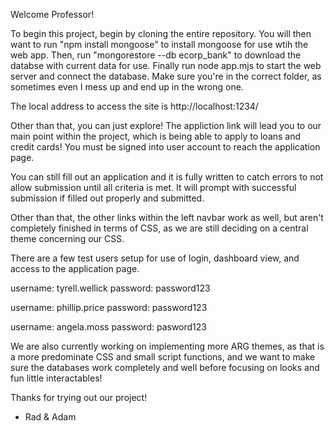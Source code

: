 Welcome Professor!

To begin this project, begin by cloning the entire repository. You will then want to run "npm install mongoose" to install mongoose for use wtih the web app. Then, run "mongorestore --db ecorp_bank" to download the databse with current data for use. Finally run node app.mjs to start the web server and connect the database. Make sure you're in the correct folder, as sometimes even I mess up and end up in the wrong one.  

The local address to access the site is http://localhost:1234/  

Other than that, you can just explore! The appliction link will lead you to our main point within the project, which is being able to apply to loans and credit cards! You must be signed into user account to reach the application page.

You can still fill out an application and it is fully written to catch errors to not allow submission until all criteria is met. It will prompt with successful submission if filled out properly and submitted.  

Other than that, the other links within the left navbar work as well, but aren't completely finished in terms of CSS, as we are still deciding on a central theme concerning our CSS.   

There are a few test users setup for use of login, dashboard view, and access to the application page.

username: tyrell.wellick 
password: password123

username: phillip.price 
password: password123

username: angela.moss
password: pasword123


We are also currently working on implementing more ARG themes, as that is a more predominate CSS and small script functions, and we want to make sure the databases work completely and well before focusing on looks and fun little interactables!  

Thanks for trying out our project!  

- Rad & Adam
